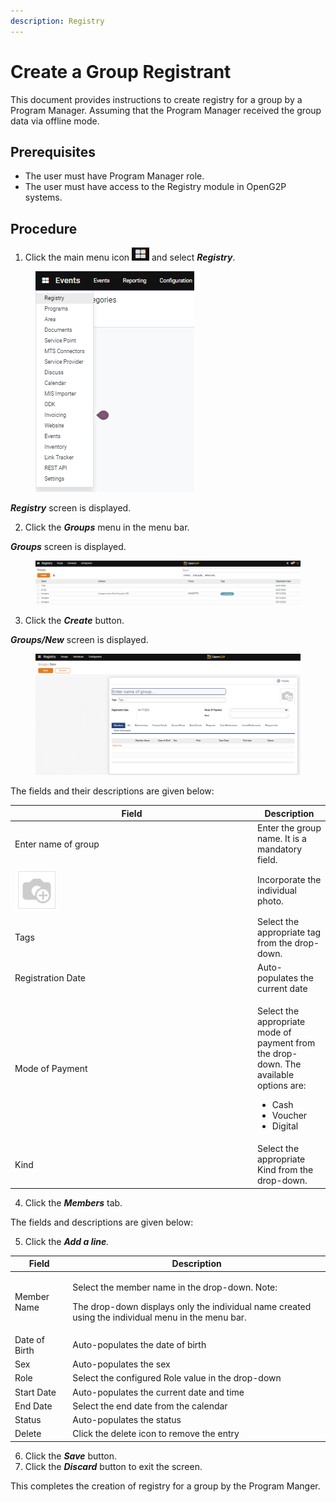 ```yaml
---
description: Registry
---
```


# Create a Group Registrant

This document provides instructions to create registry for a group by a Program Manager. Assuming that the Program Manager received the group data via offline mode.

## Prerequisites

* The user must have Program Manager role.
* The user must have access to the Registry module in OpenG2P systems.

## Procedure

1. Click the main menu icon ![](../../.gitbook/assets/main-menu.png) and select _**Registry**_.

<figure><img src="../../.gitbook/assets/main-menu-registry.png" alt=""><figcaption></figcaption></figure>

_**Registry**_ screen is displayed.

2. Click the _**Groups**_ menu in the menu bar.

_**Groups**_ screen is displayed.

<figure><img src="../../.gitbook/assets/registry.png" alt=""><figcaption></figcaption></figure>

3. Click the _**Create**_ button.

_**Groups/New**_ screen is displayed.

<figure><img src="../../.gitbook/assets/groups-new.png" alt=""><figcaption></figcaption></figure>

The fields and their descriptions are given below:

<table><thead><tr><th width="374">Field</th><th>Description</th></tr></thead><tbody><tr><td>Enter name of group</td><td>Enter the group name. It is a mandatory field.</td></tr><tr><td><img src="../../.gitbook/assets/camera-icon.png" alt="" data-size="original"></td><td>Incorporate the individual photo.</td></tr><tr><td>Tags</td><td>Select the appropriate tag from the drop-down.</td></tr><tr><td>Registration Date</td><td>Auto-populates the current date </td></tr><tr><td>Mode of Payment</td><td><p>Select the appropriate mode of payment from the drop-down. The available options are: </p><ul><li>Cash</li><li>Voucher</li><li>Digital</li></ul></td></tr><tr><td>Kind</td><td>Select the appropriate Kind from the drop-down.</td></tr></tbody></table>

4. Click the _**Members**_ tab.

The fields and descriptions are given below:

5. Click the _**Add a line**._

| Field         | Description                                                                                                                                                     |
| ------------- | --------------------------------------------------------------------------------------------------------------------------------------------------------------- |
| Member Name   | <p>Select the member name in the drop-down. Note: </p><p>The drop-down displays only the individual name created using the individual menu in the menu bar.</p> |
| Date of Birth | Auto-populates the date of birth                                                                                                                                |
| Sex           | Auto-populates the sex                                                                                                                                          |
| Role          | Select the configured Role value in the drop-down                                                                                                               |
| Start Date    | Auto-populates the current date and time                                                                                                                        |
| End Date      | Select the end date from the calendar                                                                                                                           |
| Status        | Auto-populates the status                                                                                                                                       |
| Delete        | Click the delete icon to remove the entry                                                                                                                       |

6. Click the _**Save**_ button.
7. Click the _**Discard**_ button to exit the screen.&#x20;

This completes the creation of registry for a group by the Program Manger.

